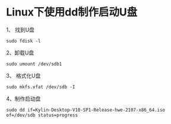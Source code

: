 # Linux下使用dd制作启动U盘


1、  找到U盘

`sudo fdisk -l`

2、卸载U盘

`sudo umount /dev/sdb1`

3、 格式化U盘

`sudo mkfs.vfat /dev/sdb -I`

4、制作启动盘

`sudo dd if=Kylin-Desktop-V10-SP1-Release-hwe-2107-x86_64.iso of=/dev/sdb status=progress`